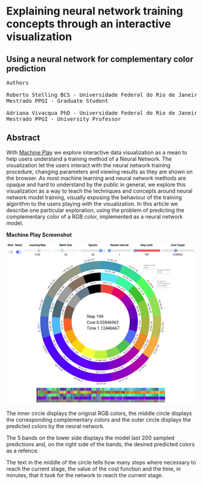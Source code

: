# Explaining neural network training concepts through an interactive visualization
## Using a neural network for complementary color prediction
<pre>
Authors

Roberto Stelling BCS - Universidade Federal do Rio de Janeiro
Mestrado PPGI - Graduate Student

Adriana Vivacqua PhD - Universidade Federal do Rio de Janeiro
Mestrado PPGI - University Professor
</pre>

## Abstract
With [Machine Play](https://github.com/RobStelling/machineplay) we explore interactive data visualization as a mean to help users understand a training method of a Neural Network. The visualization let the users interact with the neural network training procedure, changing parameters and viewing results as they are shown on the browser. As most machine learning and neural network methods are opaque and hard to understand by the public in general, we explore this visualization as a way to teach the techniques and concepts around neural network model training, visually exposing the behaviour of the training algorithm to the users playing with the visualization. In this article we describe one particular exploration, using the problem of predicting the complementary color of a RGB color, implemented as a neural network model.

**Machine Play Screenshot**

![Final screen](/images/MPSshot.png)

The inner circle displays the original RGB colors, the middle circle displays the corresponding complementary colors and the outer circle displays the predicted colors by the neural network.

The 5 bands on the lower side displays the model last 200 sampled predictions and, on the right side of the bands, the desired predicted colors as a refence.

The text in the middle of the circle tells how many steps where necessary to reach the current stage, the value of the cost function and the time, in minutes, that it took for the network to reach the current stage.

